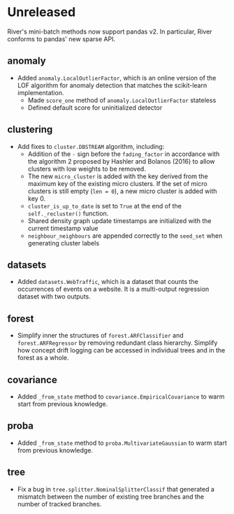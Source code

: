 # Unreleased

River's mini-batch methods now support pandas v2. In particular, River conforms to pandas' new sparse API.

## anomaly

- Added `anomaly.LocalOutlierFactor`, which is an online version of the LOF algorithm for anomaly detection that matches the scikit-learn implementation.
  - Made `score_one` method of `anomaly.LocalOutlierFactor` stateless
  - Defined default score for uninitialized detector

## clustering

- Add fixes to `cluster.DBSTREAM` algorithm, including:
  - Addition of the `-` sign before the `fading_factor` in accordance with the algorithm 2 proposed by Hashler and Bolanos (2016) to allow clusters with low weights to be removed.
  - The new `micro_cluster` is added with the key derived from the maximum key of the existing micro clusters. If the set of micro clusters is still empty (`len = 0`), a new micro cluster is added with key 0.
  - `cluster_is_up_to_date` is set to `True` at the end of the `self._recluster()` function.
  - Shared density graph update timestamps are initialized with the current timestamp value
  - `neighbour_neighbours` are appended correctly to the `seed_set` when generating cluster labels

## datasets

- Added `datasets.WebTraffic`, which is a dataset that counts the occurrences of events on a website. It is a multi-output regression dataset with two outputs.

## forest

- Simplify inner the structures of `forest.ARFClassifier` and `forest.ARFRegressor` by removing redundant class hierarchy. Simplify how concept drift logging can be accessed in individual trees and in the forest as a whole.

## covariance

- Added `_from_state` method to `covariance.EmpiricalCovariance` to warm start from previous knowledge.

## proba

- Added `_from_state` method to `proba.MultivariateGaussian` to warm start from previous knowledge.

## tree

- Fix a bug in `tree.splitter.NominalSplitterClassif` that generated a mismatch between the number of existing tree branches and the number of tracked branches.
